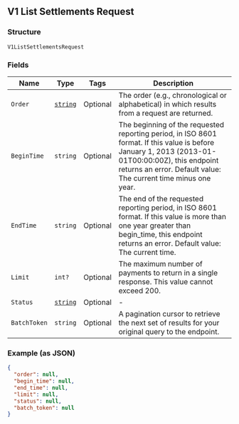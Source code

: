 ## V1 List Settlements Request

### Structure

`V1ListSettlementsRequest`

### Fields

| Name | Type | Tags | Description |
|  --- | --- | --- | --- |
| `Order` | [`string`](/doc/models/sort-order.md) | Optional | The order (e.g., chronological or alphabetical) in which results from a request are returned. |
| `BeginTime` | `string` | Optional | The beginning of the requested reporting period, in ISO 8601 format. If this value is before January 1, 2013 (2013-01-01T00:00:00Z), this endpoint returns an error. Default value: The current time minus one year. |
| `EndTime` | `string` | Optional | The end of the requested reporting period, in ISO 8601 format. If this value is more than one year greater than begin_time, this endpoint returns an error. Default value: The current time. |
| `Limit` | `int?` | Optional | The maximum number of payments to return in a single response. This value cannot exceed 200. |
| `Status` | [`string`](/doc/models/v1-list-settlements-request-status.md) | Optional | - |
| `BatchToken` | `string` | Optional | A pagination cursor to retrieve the next set of results for your<br>original query to the endpoint. |

### Example (as JSON)

```json
{
  "order": null,
  "begin_time": null,
  "end_time": null,
  "limit": null,
  "status": null,
  "batch_token": null
}
```

